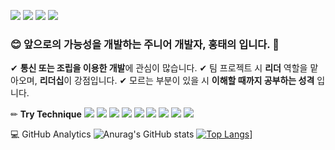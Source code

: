 <a href="https://www.instagram.com/_undery" target="_blank"><img src="https://img.shields.io/badge/Instagram-E4405F?style=flat-square&logo=Instagram&logoColor=White"/></a>
<a href="htu123132@gmail.com" target="_blank"><img src="https://img.shields.io/badge/Gmail-EA4335?style=flat-square&logo=Gmail&logoColor=White"/></a>
<a href="xodml1122@naver.com" target="_blank"><img src="https://img.shields.io/badge/Naver-03C75A?style=flat-square&logo=Naver&logoColor=White"/></a>
<a href="https://discord.gg/undery" target="_blank"><img src="https://img.shields.io/badge/Discord-5865F2?style=flat-square&logo=Discord&logoColor=White"/></a>

### 😊 앞으로의 가능성을 개발하는 주니어 개발자, 홍태의 입니다. 👋
✔ **통신 또는 조립을 이용한 개발**에 관심이 많습니다.
✔ 팀 프로젝트 시 **리더** 역할을 맡아오며, **리더십**이 강점입니다.
✔ 모르는 부분이 있을 시 **이해할 때까지 공부하는 성격** 입니다.

✏ **Try Technique**
<img src="https://img.shields.io/badge/C-302683?style=plastic&logo=c&logoColor=White"/>
<img src="https://img.shields.io/badge/HTML5-302683?style=plastic&logo=html5&logoColor=White"/>
<img src="https://img.shields.io/badge/CSS3-302683?style=plastic&logo=css3&logoColor=White"/>
<img src="https://img.shields.io/badge/Python-302683?style=plastic&logo=python&logoColor=White"/>
<img src="https://img.shields.io/badge/MicrosoftAzure-302683?style=plastic&logo=microsoftazure&logoColor=White"/>
<img src="https://img.shields.io/badge/Git-302683?style=plastic&logo=git&logoColor=White"/>
<img src="https://img.shields.io/badge/GitHub-302683?style=plastic&logo=github&logoColor=White"/>
<img src="https://img.shields.io/badge/Git-302683?style=plastic&logo=git&logoColor=White"/>
<img src="https://img.shields.io/badge/JavaScript-302683?style=plastic&logo=javascript&logoColor=White"/>

💻 GitHub Analytics
![Anurag's GitHub stats](https://github-readme-stats.vercel.app/api?username=anuraghazra&theme=dark&show_icons=true)
[![Top Langs](https://github-readme-stats.vercel.app/api/top-langs/?username=Undery33&langs_count=10&layout=compact&theme=dark)](https://github.com/Undery33/Undery33)]
